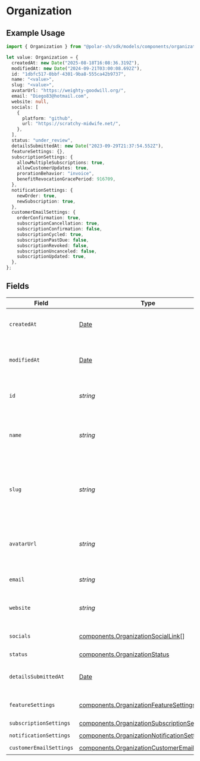 # Organization

## Example Usage

```typescript
import { Organization } from "@polar-sh/sdk/models/components/organization.js";

let value: Organization = {
  createdAt: new Date("2025-08-18T16:08:36.319Z"),
  modifiedAt: new Date("2024-09-21T03:00:08.692Z"),
  id: "1dbfc517-0bbf-4301-9ba8-555ca42b9737",
  name: "<value>",
  slug: "<value>",
  avatarUrl: "https://weighty-goodwill.org/",
  email: "Diego83@hotmail.com",
  website: null,
  socials: [
    {
      platform: "github",
      url: "https://scratchy-midwife.net/",
    },
  ],
  status: "under_review",
  detailsSubmittedAt: new Date("2023-09-29T21:37:54.552Z"),
  featureSettings: {},
  subscriptionSettings: {
    allowMultipleSubscriptions: true,
    allowCustomerUpdates: true,
    prorationBehavior: "invoice",
    benefitRevocationGracePeriod: 916709,
  },
  notificationSettings: {
    newOrder: true,
    newSubscription: true,
  },
  customerEmailSettings: {
    orderConfirmation: true,
    subscriptionCancellation: true,
    subscriptionConfirmation: false,
    subscriptionCycled: true,
    subscriptionPastDue: false,
    subscriptionRevoked: false,
    subscriptionUncanceled: false,
    subscriptionUpdated: true,
  },
};
```

## Fields

| Field                                                                                                        | Type                                                                                                         | Required                                                                                                     | Description                                                                                                  | Example                                                                                                      |
| ------------------------------------------------------------------------------------------------------------ | ------------------------------------------------------------------------------------------------------------ | ------------------------------------------------------------------------------------------------------------ | ------------------------------------------------------------------------------------------------------------ | ------------------------------------------------------------------------------------------------------------ |
| `createdAt`                                                                                                  | [Date](https://developer.mozilla.org/en-US/docs/Web/JavaScript/Reference/Global_Objects/Date)                | :heavy_check_mark:                                                                                           | Creation timestamp of the object.                                                                            |                                                                                                              |
| `modifiedAt`                                                                                                 | [Date](https://developer.mozilla.org/en-US/docs/Web/JavaScript/Reference/Global_Objects/Date)                | :heavy_check_mark:                                                                                           | Last modification timestamp of the object.                                                                   |                                                                                                              |
| `id`                                                                                                         | *string*                                                                                                     | :heavy_check_mark:                                                                                           | The organization ID.                                                                                         | 1dbfc517-0bbf-4301-9ba8-555ca42b9737                                                                         |
| `name`                                                                                                       | *string*                                                                                                     | :heavy_check_mark:                                                                                           | Organization name shown in checkout, customer portal, emails etc.                                            |                                                                                                              |
| `slug`                                                                                                       | *string*                                                                                                     | :heavy_check_mark:                                                                                           | Unique organization slug in checkout, customer portal and credit card statements.                            |                                                                                                              |
| `avatarUrl`                                                                                                  | *string*                                                                                                     | :heavy_check_mark:                                                                                           | Avatar URL shown in checkout, customer portal, emails etc.                                                   |                                                                                                              |
| `email`                                                                                                      | *string*                                                                                                     | :heavy_check_mark:                                                                                           | Public support email.                                                                                        |                                                                                                              |
| `website`                                                                                                    | *string*                                                                                                     | :heavy_check_mark:                                                                                           | Official website of the organization.                                                                        |                                                                                                              |
| `socials`                                                                                                    | [components.OrganizationSocialLink](../../models/components/organizationsociallink.md)[]                     | :heavy_check_mark:                                                                                           | Links to social profiles.                                                                                    |                                                                                                              |
| `status`                                                                                                     | [components.OrganizationStatus](../../models/components/organizationstatus.md)                               | :heavy_check_mark:                                                                                           | N/A                                                                                                          |                                                                                                              |
| `detailsSubmittedAt`                                                                                         | [Date](https://developer.mozilla.org/en-US/docs/Web/JavaScript/Reference/Global_Objects/Date)                | :heavy_check_mark:                                                                                           | When the business details were submitted.                                                                    |                                                                                                              |
| `featureSettings`                                                                                            | [components.OrganizationFeatureSettings](../../models/components/organizationfeaturesettings.md)             | :heavy_check_mark:                                                                                           | Organization feature settings                                                                                |                                                                                                              |
| `subscriptionSettings`                                                                                       | [components.OrganizationSubscriptionSettings](../../models/components/organizationsubscriptionsettings.md)   | :heavy_check_mark:                                                                                           | N/A                                                                                                          |                                                                                                              |
| `notificationSettings`                                                                                       | [components.OrganizationNotificationSettings](../../models/components/organizationnotificationsettings.md)   | :heavy_check_mark:                                                                                           | N/A                                                                                                          |                                                                                                              |
| `customerEmailSettings`                                                                                      | [components.OrganizationCustomerEmailSettings](../../models/components/organizationcustomeremailsettings.md) | :heavy_check_mark:                                                                                           | N/A                                                                                                          |                                                                                                              |